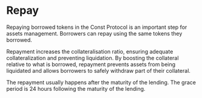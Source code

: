 # Repay

Repaying borrowed tokens in the Const Protocol is an important step for assets management. Borrowers can repay using the same tokens they borrowed.

Repayment increases the collateralisation ratio, ensuring adequate collateralization and preventing liquidation. By boosting the collateral relative to what is borrowed, repayment prevents assets from being liquidated and allows borrowers to safely withdraw part of their collateral.

The repayment usually happens after the maturity of the lending. The grace period is 24 hours following the maturity of the lending.
